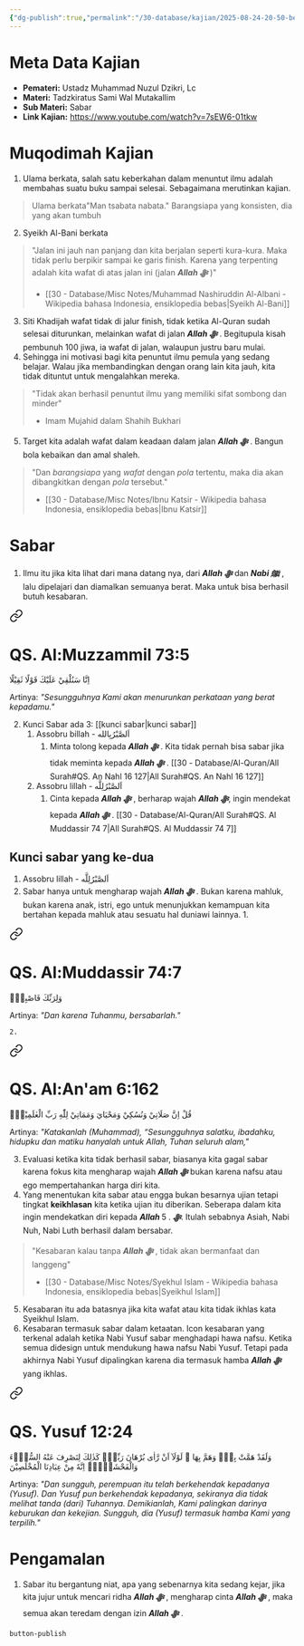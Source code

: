 ```yaml
---
{"dg-publish":true,"permalink":"/30-database/kajian/2025-08-24-20-50-benarkah-sabar-ada-batasnya/","tags":["kajian","seeds"]}
---
```


# Meta Data Kajian 
<div><ul class="dataview list-view-ul"><li><span><strong>Pemateri:</strong> Ustadz Muhammad Nuzul Dzikri, Lc</span></li><li><span><strong>Materi:</strong> Tadzkiratus Sami Wal Mutakallim</span></li><li><span><strong>Sub Materi:</strong> Sabar</span></li><li><span><strong>Link Kajian:</strong> <a rel="noopener nofollow" class="external-link" href="https://www.youtube.com/watch?v=7sEW6-01tkw" target="_blank">https://www.youtube.com/watch?v=7sEW6-01tkw</a></span></li></ul></div>

# Muqodimah Kajian
1. Ulama berkata, salah satu keberkahan dalam menuntut ilmu adalah membahas suatu buku sampai selesai. Sebagaimana merutinkan kajian.
> Ulama berkata"Man tsabata nabata." Barangsiapa yang konsisten, dia yang akan tumbuh
2. Syeikh Al-Bani berkata
> "Jalan ini jauh nan panjang dan kita berjalan seperti kura-kura. Maka tidak perlu berpikir sampai ke garis finish. Karena yang terpenting adalah kita wafat di atas jalan ini (jalan ***Allah ﷻ*** )"
> - [[30 - Database/Misc Notes/Muhammad Nashiruddin Al-Albani - Wikipedia bahasa Indonesia, ensiklopedia bebas\|Syeikh Al-Bani]]
3. Siti Khadijah wafat tidak di jalur finish, tidak ketika Al-Quran sudah selesai diturunkan, melainkan wafat di jalan ***Allah ﷻ*** . Begitupula kisah pembunuh 100 jiwa, ia wafat di jalan, walaupun justru baru mulai.
4. Sehingga ini motivasi bagi kita penuntut ilmu pemula yang sedang belajar. Walau jika membandingkan dengan orang lain kita jauh, kita tidak dituntut untuk mengalahkan mereka.
> "Tidak akan berhasil penuntut ilmu yang memiliki sifat sombong dan minder"
> - Imam Mujahid dalam Shahih Bukhari

5. Target kita adalah wafat dalam keadaan dalam jalan ***Allah ﷻ*** . Bangun bola kebaikan dan amal shaleh.
> "Dan _barangsiapa_ yang _wafat_ dengan _pola_ tertentu, maka dia akan dibangkitkan dengan _pola_ tersebut."
> - [[30 - Database/Misc Notes/Ibnu Katsir - Wikipedia bahasa Indonesia, ensiklopedia bebas\|Ibnu Katsir]]

# Sabar
1. Ilmu itu jika kita lihat dari mana datang nya, dari ***Allah ﷻ*** dan ***Nabi ﷺ***  , lalu dipelajari dan diamalkan semuanya berat. Maka untuk bisa berhasil butuh kesabaran. 
<div class="transclusion internal-embed is-loaded"><a class="markdown-embed-link" href="/30-database/al-quran/all-surah/#qs-al-muzzammil-73-5" aria-label="Open link"><svg xmlns="http://www.w3.org/2000/svg" width="24" height="24" viewBox="0 0 24 24" fill="none" stroke="currentColor" stroke-width="2" stroke-linecap="round" stroke-linejoin="round" class="svg-icon lucide-link"><path d="M10 13a5 5 0 0 0 7.54.54l3-3a5 5 0 0 0-7.07-7.07l-1.72 1.71"></path><path d="M14 11a5 5 0 0 0-7.54-.54l-3 3a5 5 0 0 0 7.07 7.07l1.71-1.71"></path></svg></a><div class="markdown-embed">



# QS. Al:Muzzammil 73:5
اِنَّا سَنُلْقِيْ عَلَيْكَ قَوْلًا ثَقِيْلًا

Artinya: *"Sesungguhnya Kami akan menurunkan perkataan yang berat kepadamu."*



</div></div>

2. Kunci Sabar ada 3: [[kunci sabar\|kunci sabar]]
	1. Assobru billah - اَلصَّبْرُبِالله
		1. Minta tolong kepada ***Allah ﷻ*** . Kita tidak pernah bisa sabar jika tidak meminta kepada ***Allah ﷻ*** . [[30 - Database/Al-Quran/All Surah#QS. An Nahl 16 127\|All Surah#QS. An Nahl 16 127]]
	2. Assobru lillah - اَلصَّبْرُلِلَّه
		1. Cinta kepada ***Allah ﷻ*** , berharap wajah ***Allah ﷻ***, ingin mendekat kepada ***Allah ﷻ*** . [[30 - Database/Al-Quran/All Surah#QS. Al Muddassir 74 7\|All Surah#QS. Al Muddassir 74 7]]
## Kunci sabar yang ke-dua
1. Assobru lillah - اَلصَّبْرُلِلَّه
2. Sabar hanya untuk mengharap wajah ***Allah ﷻ*** . Bukan karena mahluk, bukan karena anak, istri, ego untuk menunjukkan kemampuan kita bertahan kepada mahluk atau sesuatu hal duniawi lainnya.
	1. 
<div class="transclusion internal-embed is-loaded"><a class="markdown-embed-link" href="/30-database/al-quran/all-surah/#qs-al-muddassir-74-7" aria-label="Open link"><svg xmlns="http://www.w3.org/2000/svg" width="24" height="24" viewBox="0 0 24 24" fill="none" stroke="currentColor" stroke-width="2" stroke-linecap="round" stroke-linejoin="round" class="svg-icon lucide-link"><path d="M10 13a5 5 0 0 0 7.54.54l3-3a5 5 0 0 0-7.07-7.07l-1.72 1.71"></path><path d="M14 11a5 5 0 0 0-7.54-.54l-3 3a5 5 0 0 0 7.07 7.07l1.71-1.71"></path></svg></a><div class="markdown-embed">



# QS. Al:Muddassir 74:7
وَلِرَبِّكَ فَاصْبِرْۗ 

Artinya: *"Dan karena Tuhanmu, bersabarlah."*



</div></div>

	2. 
<div class="transclusion internal-embed is-loaded"><a class="markdown-embed-link" href="/30-database/al-quran/all-surah/#qs-al-an-am-6-162" aria-label="Open link"><svg xmlns="http://www.w3.org/2000/svg" width="24" height="24" viewBox="0 0 24 24" fill="none" stroke="currentColor" stroke-width="2" stroke-linecap="round" stroke-linejoin="round" class="svg-icon lucide-link"><path d="M10 13a5 5 0 0 0 7.54.54l3-3a5 5 0 0 0-7.07-7.07l-1.72 1.71"></path><path d="M14 11a5 5 0 0 0-7.54-.54l-3 3a5 5 0 0 0 7.07 7.07l1.71-1.71"></path></svg></a><div class="markdown-embed">



# QS. Al:An'am 6:162
قُلْ اِنَّ صَلَاتِيْ وَنُسُكِيْ وَمَحْيَايَ وَمَمَاتِيْ لِلّٰهِ رَبِّ الْعٰلَمِيْنَۙ

Artinya: *"Katakanlah (Muhammad), “Sesungguhnya salatku, ibadahku, hidupku dan matiku hanyalah untuk Allah, Tuhan seluruh alam,"*



</div></div>

3. Evaluasi ketika kita tidak berhasil sabar, biasanya kita gagal sabar karena fokus kita mengharap wajah ***Allah ﷻ*** bukan karena nafsu atau ego mempertahankan harga diri kita.
4. Yang menentukan kita sabar atau engga bukan besarnya ujian tetapi tingkat **keikhlasan** kita ketika ujian itu diberikan. Seberapa dalam kita ingin mendekatkan diri kepada ***Allah ﷻ*** . 5. Itulah sebabnya Asiah, Nabi Nuh, Nabi Luth berhasil dalam bersabar.
> "Kesabaran kalau tanpa ***Allah ﷻ*** , tidak akan bermanfaat dan langgeng"
> - [[30 - Database/Misc Notes/Syekhul Islam - Wikipedia bahasa Indonesia, ensiklopedia bebas\|Syeikhul Islam]]
5. Kesabaran itu ada batasnya jika kita wafat atau kita tidak ikhlas kata Syeikhul Islam.
6. Kesabaran termasuk sabar dalam ketaatan. Icon kesabaran yang terkenal adalah ketika Nabi Yusuf sabar menghadapi hawa nafsu. Ketika semua didesign untuk mendukung hawa nafsu Nabi Yusuf. Tetapi pada akhirnya Nabi Yusuf dipalingkan karena dia termasuk hamba ***Allah ﷻ*** yang ikhlas. 
<div class="transclusion internal-embed is-loaded"><a class="markdown-embed-link" href="/30-database/al-quran/all-surah/#qs-yusuf-12-24" aria-label="Open link"><svg xmlns="http://www.w3.org/2000/svg" width="24" height="24" viewBox="0 0 24 24" fill="none" stroke="currentColor" stroke-width="2" stroke-linecap="round" stroke-linejoin="round" class="svg-icon lucide-link"><path d="M10 13a5 5 0 0 0 7.54.54l3-3a5 5 0 0 0-7.07-7.07l-1.72 1.71"></path><path d="M14 11a5 5 0 0 0-7.54-.54l-3 3a5 5 0 0 0 7.07 7.07l1.71-1.71"></path></svg></a><div class="markdown-embed">



# QS. Yusuf 12:24
وَلَقَدْ هَمَّتْ بِهٖۙ وَهَمَّ بِهَا ۚ لَوْلَآ اَنْ رَّاٰى بُرْهَانَ رَبِّهٖۗ  كَذٰلِكَ لِنَصْرِفَ عَنْهُ السُّوْۤءَ وَالْفَحْشَاۤءَۗ اِنَّهٗ مِنْ عِبَادِنَا الْمُخْلَصِيْنَ 

Artinya: *"Dan sungguh, perempuan itu telah berkehendak kepadanya (Yusuf). Dan Yusuf pun berkehendak kepadanya, sekiranya dia tidak melihat tanda (dari) Tuhannya. Demikianlah, Kami palingkan darinya keburukan dan kekejian. Sungguh, dia (Yusuf) termasuk hamba Kami yang terpilih."*



</div></div>


# Pengamalan
1. Sabar itu bergantung niat, apa yang sebenarnya kita sedang kejar, jika kita jujur untuk mencari ridha ***Allah ﷻ*** , mengharap cinta ***Allah ﷻ*** , maka semua akan teredam dengan izin ***Allah ﷻ*** .

`button-publish`